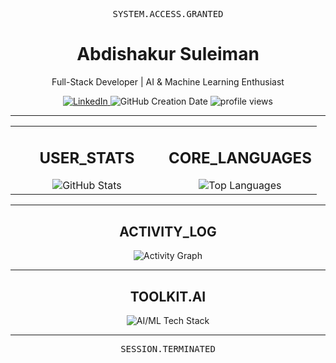 <!-- HEADER -->
<div align="center">
  <pre>SYSTEM.ACCESS.GRANTED</pre>
  <h1>Abdishakur Suleiman</h1>
  <p>Full-Stack Developer | AI & Machine Learning Enthusiast</p>
</div>

<!-- 
  SOCIALS, JOIN DATE & VIEWS (TOP): Added "Joined Date" badge as requested.
  Replace 'your-linkedin-username' with your actual LinkedIn username.
-->
<div align="center">
  <a href="https://www.linkedin.com/in/your-linkedin-username" target="_blank">
    <img src="https://img.shields.io/badge/LinkedIn-0077B5?style=for-the-badge&logo=linkedin&logoColor=white&color=00FF00" alt="LinkedIn"/>
  </a>
  <img src="https://img.shields.io/github/created_at/abdiism?style=for-the-badge&label=USER%20SINCE&color=00ff00" alt="GitHub Creation Date"/>
  <img src="https://komarev.com/ghpvc/?username=abdiism&label=SYSTEM.SCANS&color=00ff00&style=for-the-badge" alt="profile views"/>
</div>

---

<!-- STATS & LANGUAGES -->
<table width="100%">
  <tr>
    <td width="50%" valign="top">
      <h2 align="center">USER_STATS</h2>
      <div align="center">
        <img src="https://github-readme-stats.vercel.app/api?username=abdiism&show_icons=true&hide_border=true&include_all_commits=true&count_private=true&title_color=00FF00&text_color=FFFFFF&icon_color=00FF00&bg_color=151515" alt="GitHub Stats"/>
      </div>
    </td>
    <td width="50%" valign="top">
      <h2 align="center">CORE_LANGUAGES</h2>
      <div align="center">
        <img src="https://github-readme-stats.vercel.app/api/top-langs/?username=abdiism&layout=compact&hide_border=true&title_color=00FF00&text_color=FFFFFF&icon_color=00FF00&bg_color=151515" alt="Top Languages"/>
      </div>
    </td>
  </tr>
</table>

---

<!-- 
  ACTIVITY GRAPH: Moved to the middle as requested.
-->
<h2 align="center">ACTIVITY_LOG</h2>
<p align="center">
  <img src="https://github-readme-activity-graph.vercel.app/graph?username=abdiism&bg_color=151515&color=ffffff&line=00ff00&point=00ff00&area=true&hide_border=true" alt="Activity Graph" />
</p>

---

<!-- 
  TECH STACK: Moved to the end as requested.
-->
<h2 align="center">TOOLKIT.AI</h2>
<div align="center">
  <img src="https://skillicons.dev/icons?i=python,tensorflow,pytorch,scikitlearn,numpy,pandas,jupyter,docker,git,linux,bash&theme=dark" alt="AI/ML Tech Stack"/>
</div>

---

<!-- FOOTER -->
<div align="center">
  <pre>SESSION.TERMINATED</pre>
</div>
